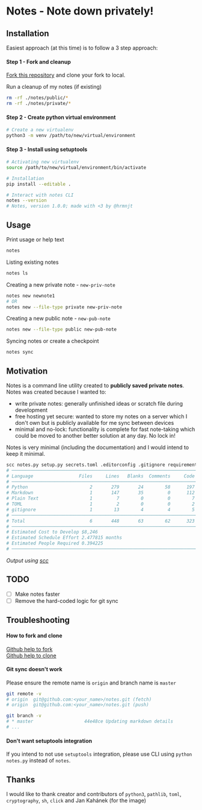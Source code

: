 # Notes - Note down privately!

## Installation

Easiest approach (at this time) is to follow a 3 step approach:

#### Step 1 - Fork and cleanup

[Fork this repository](https://github.com/hrmnjt/notes) and clone your fork to 
local.

Run a cleanup of my notes (if existing)
```bash
rm -rf ./notes/public/*
rm -rf ./notes/private/*
```

#### Step 2 - Create python virtual environment

```bash
# Create a new virtualenv
python3 -m venv /path/to/new/virtual/environment
```

#### Step 3 - Install using setuptools

```bash
# Activating new virtualenv
source /path/to/new/virtual/environment/bin/activate

# Installation
pip install --editable .

# Interact with notes CLI
notes --version
# Notes, version 1.0.0; made with <3 by @hrmnjt
```

## Usage

Print usage or help text
```bash
notes
```

Listing existing notes
```bash
notes ls
```

Creating a new private note - `new-priv-note`
```bash
notes new newnote1
# OR
notes new --file-type private new-priv-note
```

Creating a new public note - `new-pub-note`
```bash
notes new --file-type public new-pub-note
```

Syncing notes or create a checkpoint
```bash
notes sync
```

## Motivation

Notes is a command line utility created to **publicly saved private notes**. 
Notes was created because I wanted to:
- write private notes: generally unfinished ideas or scratch file during 
development
- free hosting yet secure: wanted to store my notes on a server which I don't 
own but is publicly available for me sync between devices
- minimal and no-lock: functionality is complete for fast note-taking which 
could be moved to another better solution at any day. No lock in!

Notes is very minimal (including the documentation) and I would intend to keep 
it minimal.

```bash
scc notes.py setup.py secrets.toml .editorconfig .gitignore requirements.txt README.md
# ───────────────────────────────────────────────────────────────────────────────
# Language                 Files     Lines   Blanks  Comments     Code Complexity
# ───────────────────────────────────────────────────────────────────────────────
# Python                       2       279       24        58      197         13
# Markdown                     1       147       35         0      112          0
# Plain Text                   1         7        0         0        7          0
# TOML                         1         2        0         0        2          0
# gitignore                    1        13        4         4        5          0
# ───────────────────────────────────────────────────────────────────────────────
# Total                        6       448       63        62      323         13
# ───────────────────────────────────────────────────────────────────────────────
# Estimated Cost to Develop $8,246
# Estimated Schedule Effort 2.477815 months
# Estimated People Required 0.394225
# ───────────────────────────────────────────────────────────────────────────────
```
_Output using [scc](https://github.com/boyter/scc)_

## TODO

- [ ] Make notes faster
- [ ] Remove the hard-coded logic for git sync

## Troubleshooting

#### How to fork and clone

[Github help to fork](https://help.github.com/en/github/getting-started-with-github/fork-a-repo)  
[Github help to clone](https://help.github.com/en/github/creating-cloning-and-archiving-repositories/cloning-a-repository)

#### Git sync doesn't work

Please ensure the remote name is `origin` and branch name is `master`
```bash
git remote -v
# origin  git@github.com:<your_name>/notes.git (fetch)
# origin  git@github.com:<your_name>/notes.git (push)

git branch -v
# * master                   44e48ce Updating markdown details
# ...
```

#### Don't want setuptools integration

If you intend to not use `setuptools` integration, please use CLI using 
`python notes.py` instead of `notes`.


## Thanks 

I would like to thank creator and contributors of `python3`, `pathlib`, `toml`, 
`cryptography`, `sh`, `click` and Jan Kahánek (for the image)
